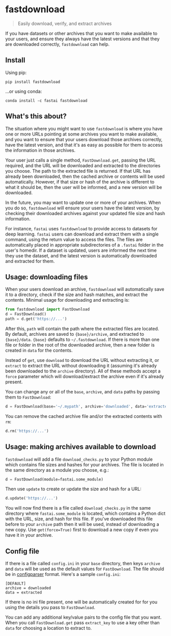 # fastdownload
> Easily download, verify, and extract archives


If you have datasets or other archives that you want to make available to your users, and ensure they always have the latest versions and that they are downloaded correctly, `fastdownload` can help.

## Install

Using pip:

    pip install fastdownload

...or using conda:

    conda install -c fastai fastdownload

## What's this about?

The situation where you might want to use `fastdownload` is where you have one or more URLs pointing at some archives you want to make available, and you want to ensure that your users download those archives correctly, have the latest version, and that it's as easy as possible for them to access the information in those archives.

Your user just calls a single method, `FastDownload.get`, passing the URL required, and the URL will be downloaded and extracted to the directories you choose. The path to the extracted file is returned. If that URL has already been downloaded, then the cached archive or contents will be used automatically. However, if that size or hash of the archive is different to what it should be, then the user will be informed, and a new version will be downloaded.

In the future, you may want to update one or more of your archives. When you do so, `fastdownload` will ensure your users have the latest version, by checking their downloaded archives against your updated file size and hash information.

For instance, `fastai` uses `fastdownload` to provide access to datasets for deep learning. `fastai` users can download and extract them with a single command, using the return value to access the files. The files are automatically placed in appropriate subdirectories of a `.fastai` folder in the user's homedir. If a dataset is updated, users are informed the next time they use the dataset, and the latest version is automatically downloaded and extracted for them.

## Usage: downloading files

When your users download an archive, `fastdownload` will automatically save it to a directory, check if the size and hash matches, and extract the contents. Minimal usage for downloading and extracting is:

```python
from fastdownload import FastDownload
d = FastDownload()
path = d.get('https://...')
```

After this, `path` will contain the path where the extracted files are located. By default, archives are saved to `{base}/archive`, and extracted to `{base}/data`. `{base}` defaults to `~/.fastdownload`. If there is more than one file or folder in the root of the downloaded archive, then a new folder is created in `data` for the contents.

Instead of `get`, use `download` to download the URL without extracting it, or `extract` to extract the URL without downloading it (assuming it's already been downloaded to the `archive` directory). All of these methods accept a `force` parameter which will download/extract the archive even if it's already present.

You can change any or all of the `base`, `archive`, and `data` paths by passing them to `FastDownload`:

```python
d = FastDownload(base='~/.mypath', archive='downloaded', data='extracted')
```

You can remove the cached archive file and/or the extracted contents with `rm`:

```python
d.rm('https://...')
```


## Usage: making archives available to download

`fastdownload` will add a file `download_checks.py` to your Python module which contains file sizes and hashes for your archives. The file is located in the same directory as a module you choose, e.g.:

```python
d = FastDownload(module=fastai.some_module)
```

Then use `update` to create or update the size and hash for a URL:

```python
d.update('https://...')
```

You will now find there is a file called `download_checks.py` in the same directory where `fastai.some_module` is located, which contains a Python dict with the URL, size, and hash for this file. If you've downloaded this file before to your `archive` path then it will be used, instead of downloading a new copy. Use `get(force=True)` first to download a new copy if even you have it in your archive.

## Config file

If there is a file called `config.ini` in your `base` directory, then keys `archive` and `data` will be used as the default values for `FastDownload`. The file should be in [configparser](https://docs.python.org/3/library/configparser.html) format. Here's a sample `config.ini`:

```
[DEFAULT]         
archive = downloaded
data = extracted
```

If there is no ini file present, one will be automatically created for for you using the details you pass to `FastDownload`.

You can add any additional key/value pairs to the config file that you want. When you call `FastDownload.get` pass `extract_key` to use a key other than `data` for choosing a location to extract to.
